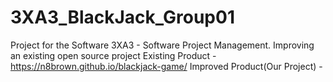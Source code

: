 # 3XA3_BlackJack_Group01
Project for the Software 3XA3 - Software Project Management. Improving an existing open source project
Existing Product - https://n8brown.github.io/blackjack-game/
Improved Product(Our Project) - 
